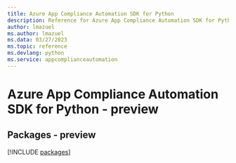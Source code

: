```yaml
---
title: Azure App Compliance Automation SDK for Python
description: Reference for Azure App Compliance Automation SDK for Python
author: lmazuel
ms.author: lmazuel
ms.data: 03/27/2023
ms.topic: reference
ms.devlang: python
ms.service: appcomplianceautomation
---
```

# Azure App Compliance Automation SDK for Python - preview
## Packages - preview
[!INCLUDE [packages](app-compliance-automation-index.md)]
